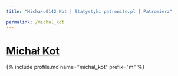 ```yaml
---
title: "Micha\u0142 Kot | Statystyki patronite.pl | Patromierz"

permalink: /michal_kot
---
```


# [Michał Kot](https://patronite.pl/michal_kot)

{% include profile.md name="michal_kot" prefix="m" %}
